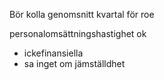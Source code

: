 
Bör kolla genomsnitt kvartal för roe

personalomsättningshastighet ok
- ickefinansiella
- sa inget om jämställdhet


